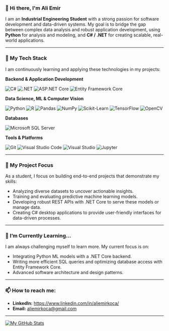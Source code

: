 ### 👋 Hi there, I'm Ali Emir

I am an **Industrial Engineering Student** with a strong passion for software development and data-driven systems. My goal is to bridge the gap between complex data analysis and robust application development, using **Python** for analysis and modeling, and **C# / .NET** for creating scalable, real-world applications.

---

### 🔧 My Tech Stack

I am continuously learning and applying these technologies in my projects:

**Backend & Application Development**

![C#](https://img.shields.io/badge/C%23-239120?style=for-the-badge&logo=c-sharp&logoColor=white)
![.NET](https://img.shields.io/badge/.NET-512BD4?style=for-the-badge&logo=dotnet&logoColor=white)
![ASP.NET Core](https://img.shields.io/badge/ASP.NET%20Core-512BD4?style=for-the-badge&logo=dotnet&logoColor=white)
![Entity Framework Core](https://img.shields.io/badge/Entity%20Framework-512BD4?style=for-the-badge&logo=dotnet&logoColor=white)

**Data Science, ML & Computer Vision**

![Python](https://img.shields.io/badge/Python-3776AB?style=for-the-badge&logo=python&logoColor=white)
![R](https://img.shields.io/badge/R-276DC3?style=for-the-badge&logo=r&logoColor=white)
![Pandas](https://img.shields.io/badge/Pandas-150458?style=for-the-badge&logo=pandas&logoColor=white)
![NumPy](https://img.shields.io/badge/NumPy-013243?style=for-the-badge&logo=numpy&logoColor=white)
![Scikit-Learn](https://img.shields.io/badge/scikit--learn-F7931E?style=for-the-badge&logo=scikit-learn&logoColor=white)
![TensorFlow](https://img.shields.io/badge/TensorFlow-FF6F00?style=for-the-badge&logo=tensorflow&logoColor=white)
![OpenCV](https://img.shields.io/badge/OpenCV-5C3EE8?style=for-the-badge&logo=opencv&logoColor=white)

**Databases**

![Microsoft SQL Server](https://img.shields.io/badge/Microsoft%20SQL%20Server-CC2927?style=for-the-badge&logo=microsoftsqlserver&logoColor=white)


**Tools & Platforms**

![Git](https://img.shields.io/badge/Git-F05032?style=for-the-badge&logo=git&logoColor=white)
![Visual Studio Code](https://img.shields.io/badge/Visual%20Studio%20Code-007ACC?style=for-the-badge&logo=visualstudiocode&logoColor=white)
![Visual Studio](https://img.shields.io/badge/Visual%20Studio-5C2D91?style=for-the-badge&logo=visualstudio&logoColor=white)
![Jupyter](https://img.shields.io/badge/Jupyter-F37626?style=for-the-badge&logo=jupyter&logoColor=white)

---

### 🚀 My Project Focus

As a student, I focus on building end-to-end projects that demonstrate my skills:
* Analyzing diverse datasets to uncover actionable insights.
* Training and evaluating predictive machine learning models.
* Developing robust REST APIs with .NET Core to serve these models or manage data.
* Creating C# desktop applications to provide user-friendly interfaces for data-driven processes.

---

### 🌱 I’m Currently Learning...

I am always challenging myself to learn more. My current focus is on:
* Integrating Python ML models with a .NET Core backend.
* Writing more efficient SQL queries and optimizing database access with Entity Framework Core.
* Advanced software architecture and design patterns.

---

### 📫 How to reach me:

* **LinkedIn:** https://www.linkedin.com/in/aliemirkoca/
* **Email:** aliemirkoca@gmail.com

---

[![My GitHub Stats](https://github-readme-stats.vercel.app/api?username=aliemirkoca&show_icons=true&theme=radical)](https://github.com/anuraghazra/github-readme-stats)
